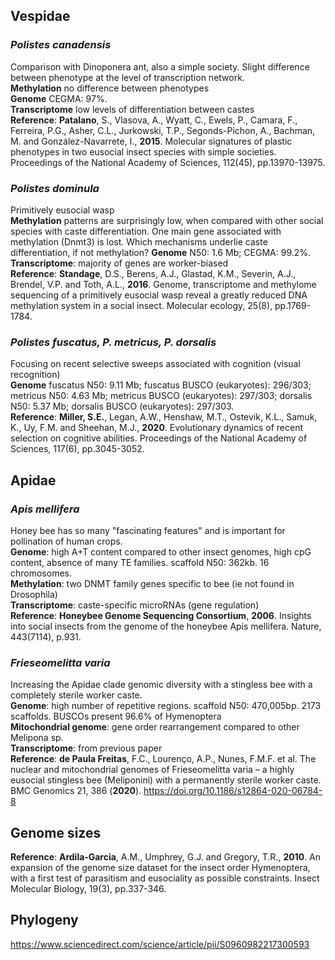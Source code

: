 ## Vespidae

### *Polistes canadensis*
Comparison with Dinoponera ant, also a simple society. Slight difference between phenotype at the level of transcription network.   
**Methylation** no difference between phenotypes  
**Genome** CEGMA: 97%.  
**Transcriptome** low levels of differentiation between castes  
**Reference**: **Patalano**, S., Vlasova, A., Wyatt, C., Ewels, P., Camara, F., Ferreira, P.G., Asher, C.L., Jurkowski, T.P., Segonds-Pichon, A., Bachman, M. and González-Navarrete, I., **2015**. Molecular signatures of plastic phenotypes in two eusocial insect species with simple societies. Proceedings of the National Academy of Sciences, 112(45), pp.13970-13975.  

### *Polistes dominula*
Primitively eusocial wasp  
**Methylation** patterns are surprisingly low, when compared with other social species with caste differentiation. One main gene associated with methylation (Dnmt3) is lost. Which mechanisms underlie caste differentiation, if not methylation?
**Genome** N50: 1.6 Mb; CEGMA: 99.2%.   
**Transcriptome**: majority of genes are worker-biased  
**Reference**: **Standage**, D.S., Berens, A.J., Glastad, K.M., Severin, A.J., Brendel, V.P. and Toth, A.L., **2016**. Genome, transcriptome and methylome sequencing of a primitively eusocial wasp reveal a greatly reduced DNA methylation system in a social insect. Molecular ecology, 25(8), pp.1769-1784.  


### *Polistes fuscatus, P. metricus, P. dorsalis*
Focusing on recent selective sweeps associated with cognition (visual recognition)  
**Genome** fuscatus N50: 9.11 Mb; fuscatus BUSCO (eukaryotes): 296/303; metricus N50: 4.63 Mb; metricus BUSCO (eukaryotes): 297/303; dorsalis N50: 5.37 Mb; dorsalis BUSCO (eukaryotes): 297/303.   
**Reference**: **Miller, S.E.**, Legan, A.W., Henshaw, M.T., Ostevik, K.L., Samuk, K., Uy, F.M. and Sheehan, M.J., **2020**. Evolutionary dynamics of recent selection on cognitive abilities. Proceedings of the National Academy of Sciences, 117(6), pp.3045-3052. 



## Apidae

### *Apis mellifera*
Honey bee has so many "fascinating features" and is important for pollination of human crops.   
**Genome**: high A+T content compared to other insect genomes, high cpG content, absence of many TE families. scaffold N50: 362kb. 16 chromosomes.  
**Methylation**: two DNMT family genes specific to bee (ie not found in Drosophila)  
**Transcriptome**: caste-specific microRNAs (gene regulation)  
**Reference**: **Honeybee Genome Sequencing Consortium**, **2006**. Insights into social insects from the genome of the honeybee Apis mellifera. Nature, 443(7114), p.931.

### *Frieseomelitta varia*
Increasing the Apidae clade genomic diversity with a stingless bee with a completely sterile worker caste.   
**Genome**: high number of repetitive regions. scaffold N50: 470,005bp. 2173 scaffolds. BUSCOs present 96.6% of Hymenoptera  
**Mitochondrial genome**: gene order rearrangement compared to other Melipona sp.    
**Transcriptome**: from previous paper  
**Reference**: **de Paula Freitas**, F.C., Lourenço, A.P., Nunes, F.M.F. et al. The nuclear and mitochondrial genomes of Frieseomelitta varia – a highly eusocial stingless bee (Meliponini) with a permanently sterile worker caste. BMC Genomics 21, 386 (**2020**). https://doi.org/10.1186/s12864-020-06784-8


## Genome sizes
**Reference**: **Ardila‐Garcia**, A.M., Umphrey, G.J. and Gregory, T.R., **2010**. An expansion of the genome size dataset for the insect order Hymenoptera, with a first test of parasitism and eusociality as possible constraints. Insect Molecular Biology, 19(3), pp.337-346.

## Phylogeny
https://www.sciencedirect.com/science/article/pii/S0960982217300593
